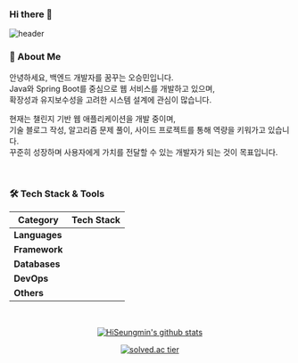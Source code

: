 ### Hi there 👋



![header](https://capsule-render.vercel.app/api?type=waving&text=SeungMin's_World!&height=300&fontSize=70&color=gradient&section=header&animation=fadeIn&fontColor=fffafa)

### 👋 About Me

안녕하세요, 백엔드 개발자를 꿈꾸는 오승민입니다.  
Java와 Spring Boot를 중심으로 웹 서비스를 개발하고 있으며,  
확장성과 유지보수성을 고려한 시스템 설계에 관심이 많습니다.  

현재는 챌린지 기반 웹 애플리케이션을 개발 중이며,  
기술 블로그 작성, 알고리즘 문제 풀이, 사이드 프로젝트를 통해 역량을 키워가고 있습니다.  
꾸준히 성장하며 사용자에게 가치를 전달할 수 있는 개발자가 되는 것이 목표입니다.


<br>

### 🛠️ Tech Stack & Tools

| **Category**  | **Tech Stack** |
|---------------|----------------|
| **Languages** | <img alt="" src="https://img.shields.io/badge/Java-b4bdc0?style=flat-round&logo=coffeescript&logoColor=white"> <img alt="" src="https://img.shields.io/badge/Python-3776AB?style=flat-round&logo=python&logoColor=43bde5"> <img alt="" src="https://img.shields.io/badge/Javascript-yellow?style=flat-round&logo=javascript&logoColor=black"> |
| **Framework** | <img alt="" src="https://img.shields.io/badge/Spring-6DB33F?style=flat-round&logo=spring&logoColor=ffffff"> <img alt="" src="https://img.shields.io/badge/SpringBoot-6DB33F?style=flat-round&logo=springboot&logoColor=ffffff"> |
| **Databases** | <img alt="" src="https://img.shields.io/badge/Mysql-4479A1?style=flat-round&logo=MySQL&logoColor=ffffff"> |
| **DevOps**    | <img alt="" src="https://img.shields.io/badge/Docker-blue?style=flat-round&logo=docker&logoColor=43bde5"> <img alt="" src="https://img.shields.io/badge/Jenkins-D24939?style=flat-round&logo=jenkins&logoColor=ffffff"> <img alt="" src="https://img.shields.io/badge/AWS-009688?style=flat-round&logo=amazon&logoColor=ffffff"> |
| **Others**    | <img alt="" src="https://img.shields.io/badge/Git-F05032?style=flat-round&logo=git&logoColor=ffffff"> <img alt="" src="https://img.shields.io/badge/Github-181717?style=flat-round&logo=github&logoColor=ffffff"> <img alt="" src="https://img.shields.io/badge/Nginx-009639?style=flat-round&logo=nginx&logoColor=ffffff"> |


<br>

<div align="center">

[![HiSeungmin's github stats](https://github-readme-stats.vercel.app/api?username=HiSeungmin&theme=outrun&show_icons=true)](https://github.com/anuraghazra/github-readme-stats)

[![solved.ac tier](http://mazassumnida.wtf/api/generate_badge?boj=osmin80)](https://solved.ac/osmin80)

</div>
